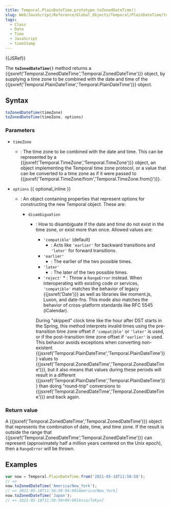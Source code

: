 ```yaml
---
title: Temporal.PlainDateTime.prototype.toZonedDateTime()
slug: Web/JavaScript/Reference/Global_Objects/Temporal/PlainDateTime/toZonedDateTime
tags:
  - Class
  - Date
  - Time
  - JavaScript
  - timeStamp
---
```

{{JSRef}}

The **`toZonedDateTime()`** method returns a
{{jsxref('Temporal.ZonedDateTime','Temporal.ZonedDateTime')}}
object, by supplying a time zone to be combined with the date and time of the
{{jsxref('Temporal.PlainDateTime','Temporal.PlainDateTime')}}
object.

## Syntax

```js
toZonedDateTime(timeZone)
toZonedDateTime(timeZone, options)
```

### Parameters

- `timeZone`

  - : The time zone to be combined with the date and time. This can be
    represented by a
    {{jsxref('Temporal.TimeZone','Temporal.TimeZone')}} object,
    an object implementing the Temporal time zone protocol, or a value that can
    be converted to a time zone as if it were passed to
    {{jsxref('Temporal.TimeZone/from','Temporal.TimeZone.from()')}}.

- `options` {{ optional_inline }}

  - : An object containing properties that represent options for constructing
    the new Temporal object. These are:

    - `disambiguation`

      - : How to disambiguate if the date and time do not exist in the time
        zone, or exist more than once. Allowed values are:

        - `'compatible'` (default)
          - : Acts like `'earlier'` for backward transitions and `'later'` for
            forward transitions.
        - `'earlier'`
          - : The earlier of the two possible times.
        - `'later'`
          - : The later of the two possible times.
        - `'reject'` \* : Throw a `RangeError` instead. When interoperating with
          existing code or services, `'compatible'` matches the behavior of
          legacy {{jsxref('Date')}} as well as libraries like moment.js,
          Luxon, and date-fns. This mode also matches the behavior of
          cross-platform standards like RFC 5545 (iCalendar).

        During "skipped" clock time like the hour after DST starts in the
        Spring, this method interprets invalid times using the pre-transition
        time zone offset if `'compatible'` or `'later'` is used, or if the
        post-transition time zone offset if `'earlier'` is used. This behavior
        avoids exceptions when converting non-existent
        {{jsxref('Temporal.PlainDateTime','Temporal.PlainDateTime')}}
        values to
        {{jsxref('Temporal.ZonedDateTime','Temporal.ZonedDateTime')}},
        but it also means that values during these periods will result in a
        different
        {{jsxref('Temporal.PlainDateTime','Temporal.PlainDateTime')}}
        than doing "round-trip" conversions to
        {{jsxref('Temporal.ZonedDateTime','Temporal.ZonedDateTime')}}
        and back again.

### Return value

A
{{jsxref('Temporal.ZonedDateTime','Temporal.ZonedDateTime')}}
object that represents the combination of date, time, and time zone. If the
result is outside the range that
{{jsxref('Temporal.ZonedDateTime','Temporal.ZonedDateTime')}}
can represent (approximately half a million years centered on the Unix epoch),
then a `RangeError` will be thrown.

## Examples

```js
var now = Temporal.PlainDateTime.from('2021-05-18T11:58:58');
// =>
now.toZonedDateTime('America/New_York');
// => 2021-05-18T11:58:58-04:00[America/New_York]
now.toZonedDateTime('Japan');
// => 2021-05-18T11:58:58+09:00[Asia/Tokyo]
```
